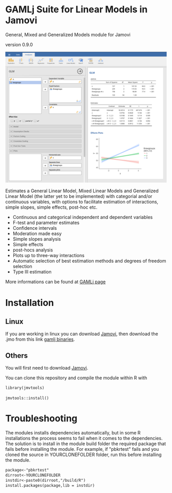 # GAMLj Suite for Linear Models in Jamovi

General, Mixed and Generalized Models module for Jamovi

version 0.9.0

<img src="docs/i1.png" class="img-responsive" alt="">


Estimates a General Linear Model, Mixed Linear Models and Generalized Linear Model (the latter yet to be implemented) with categorial and/or continuous variables, with options to facilitate estimation of interactions, simple slopes, simple effects, post-hoc etc.


* Continuous and categorical independent and dependent variables
* F-test and parameter estimates
* Confidence intervals
* Moderation made easy
* Simple slopes analysis
* Simple effects
* post-hocs analysis
* Plots up to three-way interactions
* Automatic selection of best estimation methods and degrees of freedom selection
* Type III estimation

More informations can be found at [GAMLj page](https://mcfanda.github.io/gamlj/)

# Installation

## Linux

If you are working in linux you can download [Jamovi](https://www.jamovi.org/download.html), then download the .jmo from this link [gamlj binaries](https://github.com/mcfanda/binaries/blob/master/gamlj_linux.jmo).


## Others

You will first need to download [Jamovi](https://www.jamovi.org/download.html). 


You can clone this repository and compile the module within R with 

```
library(jmvtools)

jmvtools::install()

```

# Troubleshooting

The modules installs dependencies automatically, but in some R installations the process seems to fail when it comes to the dependencies. The solution is to install in the module build folder the required package that fails before installing the module. For example, if "pbkrtest" fails and you cloned the source in YOURCLONEFOLDER folder, run this before installing the module.


```
package<-"pbkrtest"
dirroot<-YOURCLONEFOLDER
instdir<-paste0(dirroot,"/build/R")
install.packages(package,lib = instdir)


```



